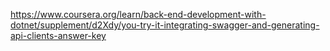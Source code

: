 https://www.coursera.org/learn/back-end-development-with-dotnet/supplement/d2Xdy/you-try-it-integrating-swagger-and-generating-api-clients-answer-key
